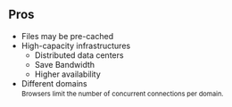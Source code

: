 ## Pros

- Files may be pre-cached
- High-capacity infrastructures
    - Distributed data centers
    - Save Bandwidth
    - Higher availability
- Different domains  
  <small>Browsers limit the number of concurrent connections per domain.</small>